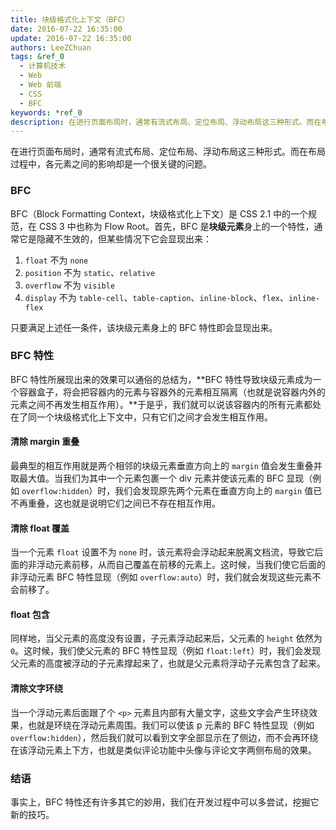 ```yaml
---
title: 块级格式化上下文（BFC）
date: 2016-07-22 16:35:00
update: 2016-07-22 16:35:00
authors: LeeZChuan
tags: &ref_0
  - 计算机技术
  - Web
  - Web 前端
  - CSS
  - BFC
keywords: *ref_0
description: 在进行页面布局时，通常有流式布局、定位布局、浮动布局这三种形式。而在布局过程中，各元素之间的影响却是一个很关键的问题。
---
```




在进行页面布局时，通常有流式布局、定位布局、浮动布局这三种形式。而在布局过程中，各元素之间的影响却是一个很关键的问题。

<!-- truncate -->

### BFC

BFC（Block Formatting Context，块级格式化上下文）是 CSS 2.1 中的一个规范，在 CSS 3 中也称为 Flow Root。首先，BFC 是**块级元素**身上的一个特性，通常它是隐藏不生效的，但某些情况下它会显现出来：

1. `float` 不为 `none`
2. `position` 不为 `static`、`relative`
3. `overflow` 不为 `visible`
4. `display` 不为 `table-cell`、`table-caption`、`inline-block`、`flex`、`inline-flex`

只要满足上述任一条件，该块级元素身上的 BFC 特性即会显现出来。

### BFC 特性

BFC 特性所展现出来的效果可以通俗的总结为，**BFC 特性导致块级元素成为一个容器盒子，将会把容器内的元素与容器外的元素相互隔离（也就是说容器内外的元素之间不再发生相互作用）。**于是乎，我们就可以说该容器内的所有元素都处在了同一个块级格式化上下文中，只有它们之间才会发生相互作用。

#### 清除 margin 重叠

最典型的相互作用就是两个相邻的块级元素垂直方向上的 `margin` 值会发生重叠并取最大值。当我们为其中一个元素包裹一个 div 元素并使该元素的 BFC 显现（例如 `overflow:hidden`）时，我们会发现原先两个元素在垂直方向上的 `margin` 值已不再重叠，这也就是说明它们之间已不存在相互作用。

#### 清除 float 覆盖

当一个元素 `float` 设置不为 `none` 时，该元素将会浮动起来脱离文档流，导致它后面的非浮动元素前移，从而自己覆盖在前移的元素上。这时候，当我们使它后面的非浮动元素 BFC 特性显现（例如 `overflow:auto`）时，我们就会发现这些元素不会前移了。

#### float 包含

同样地，当父元素的高度没有设置，子元素浮动起来后，父元素的 `height` 依然为 `0`。这时候，我们使父元素的 BFC 特性显现（例如 `float:left`）时，我们会发现父元素的高度被浮动的子元素撑起来了，也就是父元素将浮动子元素包含了起来。

#### 清除文字环绕

当一个浮动元素后面跟了个 `<p>` 元素且内部有大量文字，这些文字会产生环绕效果，也就是环绕在浮动元素周围。我们可以使该 p 元素的 BFC 特性显现（例如 `overflow:hidden`），然后我们就可以看到文字全部显示在了侧边，而不会再环绕在该浮动元素上下方，也就是类似评论功能中头像与评论文字两侧布局的效果。

### 结语

事实上，BFC 特性还有许多其它的妙用，我们在开发过程中可以多尝试，挖掘它新的技巧。

